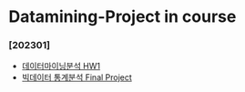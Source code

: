# Datamining-Project in course

### [202301] 
- [데이터마이닝분석 HW1](https://github.com/eunjin413/Datamining---5-/blob/main/Datamining%20-%20HW1.ipynb)  
- [빅데이터 통계분석 Final Project](https://github.com/eunjin413/Datamining---5-/blob/main/BSA_Final_Project_2114839_%EA%B3%BD%EC%9D%80%EC%A7%84.ipynb)
